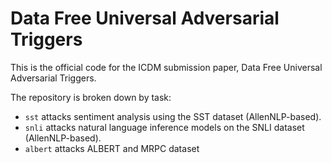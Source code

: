 # Data Free Universal Adversarial Triggers

This is the official code for the ICDM submission paper, Data Free Universal Adversarial Triggers.

The repository is broken down by task: 
+ `sst` attacks sentiment analysis using the SST dataset (AllenNLP-based).
+ `snli` attacks natural language inference models on the SNLI dataset (AllenNLP-based).
+ `albert` attacks ALBERT and MRPC dataset
